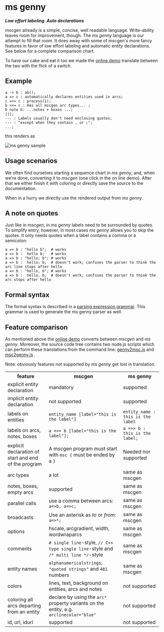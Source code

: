 # ms genny
_**Low effort labeling. Auto declarations**_

mscgen already is a simple, concise, well readable language. Write-ability
leaves room for improvement, though.
The *ms genny* language is our attempt to fill that room. It does away with some of 
mscgen's more fancy features in favor of low effort labeling
and automatic entity declarations. See below for a complete comparison chart.

To have our cake and eat it too we made the [online demo][4] translate between
the two with the flick of a switch. 

## Example

    a -> b : ab();
    a => c : automatically declares entities used in arcs;
    c =>> c : process(1);
    b <<= c : Has all mscgen arc types... ;
    b note b: ...notes + boxes ...;
    |||;
    --- : Labels usually don't need enclosing quotes;
    --- : "except when they contain , or ;";
    ...;


this renders as

![ms genny sample](https://raw.github.com/sverweij/mscgen_js/master/test/msgennysample.png)

## Usage scenarios
We often find ourselves starting a sequence chart in *ms genny*, and, when
we're done, converting it to *mscgen* (one click in the on line demo). After
that we either finish it with coloring or directly save the source to
the documentation.

When in a hurry we directly use the rendered output from *ms genny*.

## A note on quotes ##
Just like in *mscgen*, in *ms genny* labels need to be surrounded by quotes. 
To simplify entry, however, in most cases *ms genny* allows you to 
skip the quotes. It only needs quotes when a label contains a comma or a 
semicolon:

    a => b : "hello b";  # works
    a => b :  hello b;   # works
    a => b : "hello; b"; # works
    a => b :  hello; b;  # doesn't work; confuses the parser to think the arc line stops after hello
    a => b : "hello, b"; # works
    a => b :  hello, b;  # doesn't work; confuses the parser to think the arc stops after hello


## Formal syntax ##
The formal syntax is described in a [parsing expression grammar][1]. This grammar
is used to generate the ms genny parser as well.

## Feature comparison
As mentioned above the [online demo][4] converts between *mscgen* and *ms genny*.
Moreover, the source code tree contains two node.js scripts which can perform 
these translations from the command line: [genny2msc.js][2] and [msc2genny.js][3] . 

Note: obviously features not supported by *ms genny* get lost in translation.


<table>
    <tr><th>feature</th><th>mscgen</th><th>ms genny</th></tr>
    <tr>
        <td>explicit entity declaration</td>
        <td>mandatory</td>
        <td>supported</td>
    </tr>
    <tr>
        <td>implicit entity declaration</td>
        <td>not supported</td>
        <td>supported</td>
    </tr>
    <tr>
        <td>labels on entities</td>
        <td><code>entity_name [label="this is the label"]</code></td>
        <td><code>entity_name : this is the label</code></td>
    </tr>
    <tr>
        <td>labels on arcs, notes, boxes</td>
        <td><code>a =>> b [label="this is the label"];</code></td>
        <td><code>a =>> b : this is the label;</code></td>
    </tr>
    <tr>
        <td>explicit declaration of start and end of the program</td>
        <td>A mscgen program must start with <code>msc {</code> must be ended by a <code>}</code></td>
        <td>Needed nor supported</td>
    </tr>
    <tr>
        <td>arc types</td>
        <td>a lot</td>
        <td>same as mscgen</td>
    </tr>
    <tr>
        <td>notes, boxes, empty arcs</td>
        <td>supported</td>
        <td>same as mscgen</td>
    </tr>
    <tr>
        <td>parallel calls</td>
        <td>use a comma between arcs: <code>a=>b, a=>c;</code></td>
        <td>same as mscgen</td>
    </tr>
    <tr>
        <td>broadcasts</td>
        <td>Use an asterisk as <em>to</em> or <em>from</em>: <code>a=>*;</code></td>
        <td>same as mscgen</td>
    </tr>
    <tr>
        <td>options</td>
        <td>hscale, arcgradient, width, wordwraparcs </td>
        <td>same as mscgen</td>
    </tr>
    <tr>
        <td>comments</td>
        <td><code># single line</code>-style, <code>// C++ type single line</code>-style and <code>/* multi line */</code>-style</td>
        <td>same as mscgen</td>
    </tr>
    <tr>
        <td>entity names</td>
        <td><code>alphanumericalstrings</code>, <code>"quoted strings"</code>  and <code>481</code> numbers</td>
        <td>same as mscgen</td>
    </tr>
    <tr>
        <td>colors</td>
        <td>lines, text, background on entities, arcs and notes</td>
        <td>not supported</td>
    </tr>
    <tr>
        <td>coloring all arcs departing from an entity</td>
        <td>declare by using the <code>arc*</code> property variants on the entity, e.g. <code>arclinecolor="blue"</code></td>
        <td>not supported</td>
    </tr>
    <tr>
        <td>id, url, idurl</td>
        <td>supported</td>
        <td>not supported</td>
    </tr>
</table>

[1]: script/node/msgennyparser.pegjs
[2]: script/node/genny2msc.js
[3]: script/node/msc2genny.js
[4]: http://sverweij.github.io/mscgen_js/

